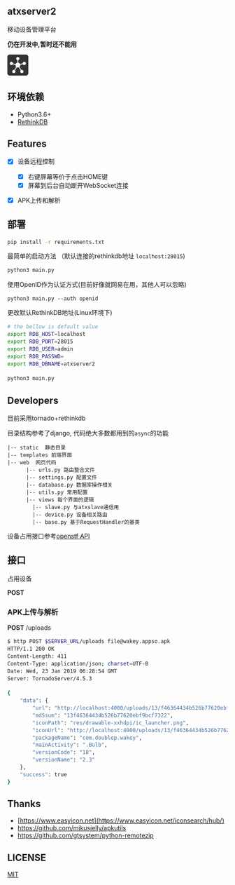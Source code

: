 ## atxserver2
移动设备管理平台

**仍在开发中,暂时还不能用**

![img](static/favicon-dark.png)

## 环境依赖
- Python3.6+
- [RethinkDB](https://rethinkdb.com/)

## Features
- [x] 设备远程控制

    - [x] 右键屏幕等价于点击HOME键
    - [x] 屏幕到后台自动断开WebSocket连接

- [x] APK上传和解析

## 部署
```bash
pip install -r requirements.txt
```

最简单的启动方法 （默认连接的rethinkdb地址 `localhost:28015`)

```bash
python3 main.py
```

使用OpenID作为认证方式(目前好像就网易在用，其他人可以忽略)

```
python3 main.py --auth openid
```

更改默认RethinkDB地址(Linux环境下)

```bash
# the bellow is default value
export RDB_HOST=localhost
export RDB_PORT=28015
export RDB_USER=admin
export RDB_PASSWD=
export RDB_DBNAME=atxserver2

python3 main.py
```

## Developers
目前采用tornado+rethinkdb

目录结构参考了django, 代码绝大多数都用到的`async`的功能

```
|-- static  静态目录
|-- templates 前端界面
|-- web  网页代码
      |-- urls.py 路由整合文件
      |-- settings.py 配置文件
      |-- database.py 数据库操作相关
      |-- utils.py 常用配置
      |-- views 每个界面的逻辑
        |-- slave.py 与atxslave通信用
        |-- device.py 设备相关路由
        |-- base.py 基于RequestHandler的基类
```

设备占用接口参考[openstf API](https://github.com/openstf/stf/blob/master/doc/API.md)

## 接口

占用设备

**POST** 
### APK上传与解析

**POST** /uploads

```bash
$ http POST $SERVER_URL/uploads file@wakey.appso.apk
HTTP/1.1 200 OK
Content-Length: 411
Content-Type: application/json; charset=UTF-8
Date: Wed, 23 Jan 2019 06:28:54 GMT
Server: TornadoServer/4.5.3

{
    "data": {
        "url": "http://localhost:4000/uploads/13/f46364434b526b77620ebf9bcf7322/com.doublep.wakey.apk",
        "md5sum": "13f46364434b526b77620ebf9bcf7322",
        "iconPath": "res/drawable-xxhdpi/ic_launcher.png",
        "iconUrl": "http://localhost:4000/uploads/13/f46364434b526b77620ebf9bcf7322/icon.png",
        "packageName": "com.doublep.wakey",
        "mainActivity": ".Bulb",
        "versionCode": "18",
        "versionName": "2.3"
    },
    "success": true
}
```

## Thanks
- [https://www.easyicon.net](https://www.easyicon.net/iconsearch/hub/)
- <https://github.com/mikusjelly/apkutils>
- <https://github.com/gtsystem/python-remotezip>


## LICENSE
[MIT](LICENSE)
